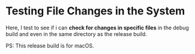 # Testing File Changes in the System

Here, I test to see if i can **check for changes in specific files** in the debug build and even in the same directory as the release build.<br>

PS: This release build is for macOS.
